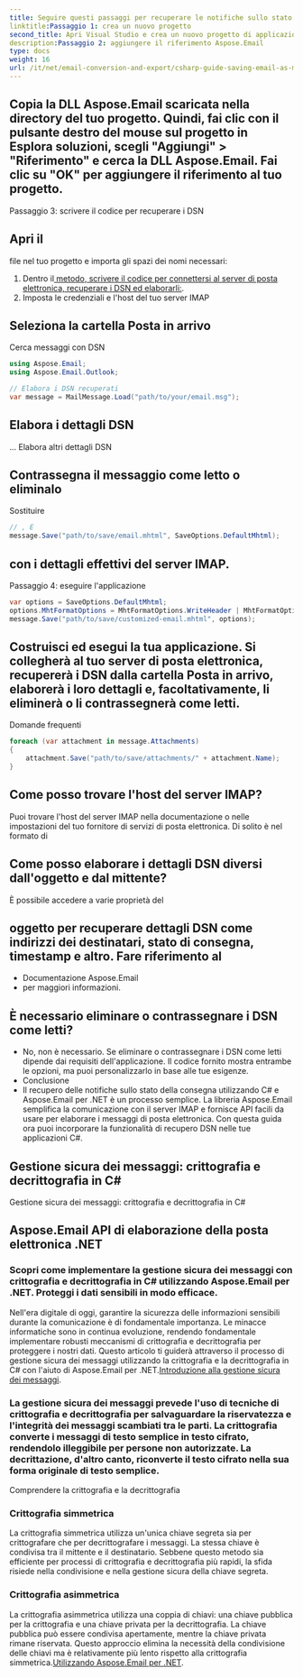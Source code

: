 ```yaml
---
title: Seguire questi passaggi per recuperare le notifiche sullo stato di consegna utilizzando Aspose.Email per .NET:
linktitle:Passaggio 1: crea un nuovo progetto
second_title: Apri Visual Studio e crea un nuovo progetto di applicazione console C#.
description:Passaggio 2: aggiungere il riferimento Aspose.Email
type: docs
weight: 16
url: /it/net/email-conversion-and-export/csharp-guide-saving-email-as-mhtml-file/
---
```


## Copia la DLL Aspose.Email scaricata nella directory del tuo progetto. Quindi, fai clic con il pulsante destro del mouse sul progetto in Esplora soluzioni, scegli "Aggiungi" > "Riferimento" e cerca la DLL Aspose.Email. Fai clic su "OK" per aggiungere il riferimento al tuo progetto.

Passaggio 3: scrivere il codice per recuperare i DSN

##  Apri il

 file nel tuo progetto e importa gli spazi dei nomi necessari:

1.  Dentro il[ metodo, scrivere il codice per connettersi al server di posta elettronica, recuperare i DSN ed elaborarli:](https://releases.aspose.com/email/net).
2.  Imposta le credenziali e l'host del tuo server IMAP

##  Seleziona la cartella Posta in arrivo

 Cerca messaggi con DSN

```csharp
using Aspose.Email;
using Aspose.Email.Outlook;

// Elabora i DSN recuperati
var message = MailMessage.Load("path/to/your/email.msg");
```

##  Elabora i dettagli DSN

 ... Elabora altri dettagli DSN

##  Contrassegna il messaggio come letto o eliminalo

 Sostituire

```csharp
// , E
message.Save("path/to/save/email.mhtml", SaveOptions.DefaultMhtml);
```

##  con i dettagli effettivi del server IMAP.

Passaggio 4: eseguire l'applicazione

```csharp
var options = SaveOptions.DefaultMhtml;
options.MhtFormatOptions = MhtFormatOptions.WriteHeader | MhtFormatOptions.HideExtraPrintHeader;
message.Save("path/to/save/customized-email.mhtml", options);
```

## Costruisci ed esegui la tua applicazione. Si collegherà al tuo server di posta elettronica, recupererà i DSN dalla cartella Posta in arrivo, elaborerà i loro dettagli e, facoltativamente, li eliminerà o li contrassegnerà come letti.

Domande frequenti

```csharp
foreach (var attachment in message.Attachments)
{
    attachment.Save("path/to/save/attachments/" + attachment.Name);
}
```

## Come posso trovare l'host del server IMAP?

 Puoi trovare l'host del server IMAP nella documentazione o nelle impostazioni del tuo fornitore di servizi di posta elettronica. Di solito è nel formato di

## Come posso elaborare i dettagli DSN diversi dall'oggetto e dal mittente?

 È possibile accedere a varie proprietà del

##  oggetto per recuperare dettagli DSN come indirizzi dei destinatari, stato di consegna, timestamp e altro. Fare riferimento al

- Documentazione Aspose.Email
-  per maggiori informazioni.

## È necessario eliminare o contrassegnare i DSN come letti?

- No, non è necessario. Se eliminare o contrassegnare i DSN come letti dipende dai requisiti dell'applicazione. Il codice fornito mostra entrambe le opzioni, ma puoi personalizzarlo in base alle tue esigenze.
- Conclusione
- Il recupero delle notifiche sullo stato della consegna utilizzando C# e Aspose.Email per .NET è un processo semplice. La libreria Aspose.Email semplifica la comunicazione con il server IMAP e fornisce API facili da usare per elaborare i messaggi di posta elettronica. Con questa guida ora puoi incorporare la funzionalità di recupero DSN nelle tue applicazioni C#.

##  Gestione sicura dei messaggi: crittografia e decrittografia in C#

 Gestione sicura dei messaggi: crittografia e decrittografia in C#

##  Aspose.Email API di elaborazione della posta elettronica .NET

###  Scopri come implementare la gestione sicura dei messaggi con crittografia e decrittografia in C# utilizzando Aspose.Email per .NET. Proteggi i dati sensibili in modo efficace.

Nell'era digitale di oggi, garantire la sicurezza delle informazioni sensibili durante la comunicazione è di fondamentale importanza. Le minacce informatiche sono in continua evoluzione, rendendo fondamentale implementare robusti meccanismi di crittografia e decrittografia per proteggere i nostri dati. Questo articolo ti guiderà attraverso il processo di gestione sicura dei messaggi utilizzando la crittografia e la decrittografia in C# con l'aiuto di Aspose.Email per .NET.[Introduzione alla gestione sicura dei messaggi](https://releases.aspose.com/email/net).

### La gestione sicura dei messaggi prevede l'uso di tecniche di crittografia e decrittografia per salvaguardare la riservatezza e l'integrità dei messaggi scambiati tra le parti. La crittografia converte i messaggi di testo semplice in testo cifrato, rendendolo illeggibile per persone non autorizzate. La decrittazione, d'altro canto, riconverte il testo cifrato nella sua forma originale di testo semplice.

Comprendere la crittografia e la decrittografia

### Crittografia simmetrica

La crittografia simmetrica utilizza un'unica chiave segreta sia per crittografare che per decrittografare i messaggi. La stessa chiave è condivisa tra il mittente e il destinatario. Sebbene questo metodo sia efficiente per processi di crittografia e decrittografia più rapidi, la sfida risiede nella condivisione e nella gestione sicura della chiave segreta.

### Crittografia asimmetrica

La crittografia asimmetrica utilizza una coppia di chiavi: una chiave pubblica per la crittografia e una chiave privata per la decrittografia. La chiave pubblica può essere condivisa apertamente, mentre la chiave privata rimane riservata. Questo approccio elimina la necessità della condivisione delle chiavi ma è relativamente più lento rispetto alla crittografia simmetrica.[Utilizzando Aspose.Email per .NET](https://www.aspose.com/purchase/default.aspx).